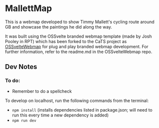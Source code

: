 # MallettMap

This is a webmap developed to show Timmy Mallett's cycling route around GB and showcase the paintings he did along the way.

It was built using the OSSvelte branded webmap template (made by Josh Pooley in RPT) which has been forked to the CaTS project as [OSSvelteWebmap](https://ordnancesurvey.visualstudio.com/DefaultCollection/CaTS/_git/OSSvelteWebmap) for plug and play branded webmap development. For further information, refer to the readme.md in the OSSvelteWebmap repo.

## Dev Notes

### To do:
- Remember to do a spellcheck

To develop on localhost, run the following commands from the terminal:

- `npm install` (installs dependencies listed in package.json; will need to run this every time a new dependency is added)
- `npm run dev`
